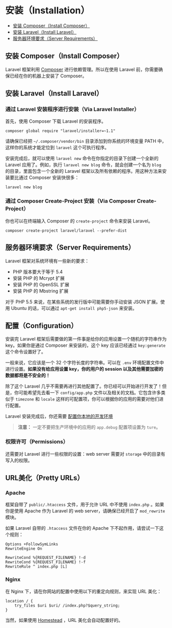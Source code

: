 # 安装（Installation）

- [安装 Composer（Install Composer）](#install-composer)
- [安装 Laravel（Install Laravel）](#install-laravel)
- [服务器环境要求（Server Requirements）](#server-requirements)

<a name="install-composer"></a>
## 安装 Composer（Install Composer）

Laravel 框架利用 [Composer](http://getcomposer.org) 进行依赖管理。所以在使用 Laravel 前，你需要确保已经在你的机器上安装了 Composer。

<a name="install-laravel"></a>
## 安装 Laravel（Install Laravel）

### 通过 Laravel 安装程序进行安装（Via Laravel Installer）

首先，使用 Composer 下载 Laravel 的安装程序。

	composer global require "laravel/installer=~1.1"

请确保已经把 `~/.composer/vendor/bin` 目录添加到你系统的环境变量 PATH 中，这样你的系统才能定位到 `laravel` 这个可执行程序。

安装完成后，就可以使用 `laravel new` 命令在你指定的目录下创建一个全新的 Laravel 应用了。例如，执行 `laravel new blog` 命令，就会创建一个名为 `blog` 的目录，里面包含一个全新的 Laravel 框架以及所有依赖的程序。用这种方法来安装要比通过 Composer 安装快很多：

	laravel new blog

### 通过 Composer Create-Project 安装（Via Composer Create-Project）

你也可以在终端输入 Composer 的 `create-project` 命令来安装 Laravel。

	composer create-project laravel/laravel --prefer-dist

<a name="server-requirements"></a>
## 服务器环境要求（Server Requirements）

Laravel 框架对系统环境有一些新的要求：

- PHP 版本要大于等于 5.4
- 安装 PHP 的 Mcrypt 扩展
- 安装 PHP 的 OpenSSL 扩展
- 安装 PHP 的 Mbstring 扩展

对于 PHP 5.5 来说，在某些系统的发行版中可能需要你手动安装 JSON 扩展。使用 Ubuntu 的话，可以通过 `apt-get install php5-json` 来安装。

<a name="configuration"></a>
## 配置（Configuration）

安装完 Laravel 框架后需要做的第一件事是给你的应用设置一个随机的字符串作为 key。如果你是通过 Composer 来安装的，这个 key 应该已经通过 `key:generate` 这个命令设置好了。

一般来说，它应该是一个 32 个字符长度的字符串。可以在 `.env` 环境配置文件中进行设置。**如果没有给应用设置 key，你的用户的 session 以及其他需要加密的数据都将是不安全的！**

除了这个 Laravel 几乎不需要再进行其他配置了。你已经可以开始进行开发了！但是，你可能希望先去看一下 `config/app.php` 文件以及相关的文档。它包含许多类似于 `timezone` 和 `locale` 这样的可配置项，你可以根据你的应用的需要对他们进行配置。

Laravel 安装完成后，你还需要 [配置你本地的开发环境](/docs/5.0/configuration#environment-configuration)

> **注意：** 一定不要把生产环境中的应用的 `app.debug` 配置项设置为 `ture`。

<a name="permissions"></a>
### 权限许可（Permissions）

还需要对 Laravel 进行一些权限的设置：web server 需要对 `storage` 中的目录有写入的权限。

<a name="pretty-urls"></a>
## URL美化（Pretty URLs）

### Apache

框架自带了 `public/.htaccess` 文件，用于允许 URL 中不使用 `index.php` 。如果你是使用 Apache 作为 Laravel 的 web server，请确保已经开启了 `mod_rewrite` 模块。

如果 Laravel 自带的 `.htaccess` 文件在你的 Apache 下不起作用，请尝试一下这个规则：

	Options +FollowSymLinks
	RewriteEngine On

	RewriteCond %{REQUEST_FILENAME} !-d
	RewriteCond %{REQUEST_FILENAME} !-f
	RewriteRule ^ index.php [L]

### Nginx

在 Nginx 下，请在你网站的配置中使用以下的重定向规则，来实现 URL 美化：

    location / {
        try_files $uri $uri/ /index.php?$query_string;
    }

当然，如果使用 [Homestead](/docs/5.0/homestead) ，URL 美化会自动配置好的。

